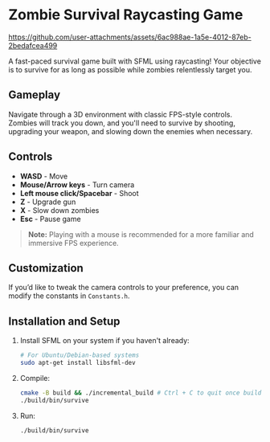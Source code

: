 # Zombie Survival Raycasting Game

https://github.com/user-attachments/assets/6ac988ae-1a5e-4012-87eb-2bedafcea499

A fast-paced survival game built with SFML using raycasting! Your objective is to survive for as long as possible while zombies relentlessly target you.

## Gameplay

Navigate through a 3D environment with classic FPS-style controls. Zombies will track you down, and you'll need to survive by shooting, upgrading your weapon, and slowing down the enemies when necessary. 

## Controls

- **WASD** - Move
- **Mouse/Arrow keys** - Turn camera
- **Left mouse click/Spacebar** - Shoot
- **Z** - Upgrade gun
- **X** - Slow down zombies
- **Esc** - Pause game

> **Note:** Playing with a mouse is recommended for a more familiar and immersive FPS experience.

## Customization

If you’d like to tweak the camera controls to your preference, you can modify the constants in `Constants.h`.

## Installation and Setup

1. Install SFML on your system if you haven't already:
    ```bash
    # For Ubuntu/Debian-based systems
    sudo apt-get install libsfml-dev
    ```
2. Compile:
    ```bash
    cmake -B build && ./incremental_build # Ctrl + C to quit once build 100% finished
    ./build/bin/survive
    ```
2. Run:
    ```bash
    ./build/bin/survive
    ```

